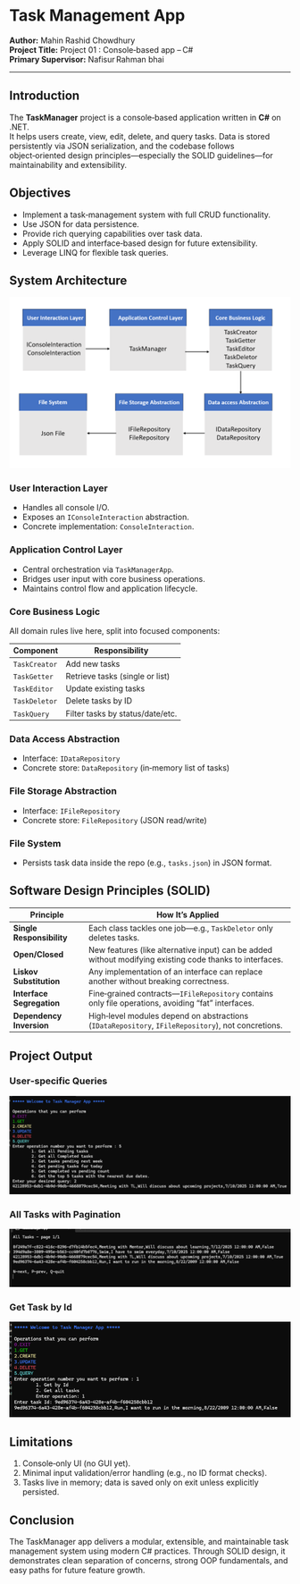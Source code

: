 # Task Management App

**Author:** Mahin Rashid Chowdhury  
**Project Title:** Project 01 : Console‑based app – C#  
**Primary Supervisor:** Nafisur Rahman bhai  

---

## Introduction

The **TaskManager** project is a console‑based application written in **C#** on .NET.  
It helps users create, view, edit, delete, and query tasks. Data is stored
persistently via JSON serialization, and the codebase follows object‑oriented
design principles—especially the SOLID guidelines—for maintainability and
extensibility.

## Objectives

- Implement a task‑management system with full CRUD functionality.  
- Use JSON for data persistence.  
- Provide rich querying capabilities over task data.  
- Apply SOLID and interface‑based design for future extensibility.  
- Leverage LINQ for flexible task queries.  

## System Architecture

![Component‑Level Block Diagram](TaskManager/images/architecture.png)

### User Interaction Layer
- Handles all console I/O.  
- Exposes an `IConsoleInteraction` abstraction.  
- Concrete implementation: `ConsoleInteraction`.

### Application Control Layer
- Central orchestration via `TaskManagerApp`.  
- Bridges user input with core business operations.  
- Maintains control flow and application lifecycle.

### Core Business Logic
All domain rules live here, split into focused components:

| Component | Responsibility |
|-----------|----------------|
| `TaskCreator` | Add new tasks |
| `TaskGetter`  | Retrieve tasks (single or list) |
| `TaskEditor`  | Update existing tasks |
| `TaskDeletor` | Delete tasks by ID |
| `TaskQuery`   | Filter tasks by status/date/etc. |

### Data Access Abstraction
- Interface: `IDataRepository`  
- Concrete store: `DataRepository` (in‑memory list of tasks)

### File Storage Abstraction
- Interface: `IFileRepository`  
- Concrete store: `FileRepository` (JSON read/write)

### File System
- Persists task data inside the repo (e.g., `tasks.json`) in JSON format.

## Software Design Principles (SOLID)

| Principle | How It’s Applied |
|-----------|------------------|
| **Single Responsibility** | Each class tackles one job—e.g., `TaskDeletor` only deletes tasks. |
| **Open/Closed** | New features (like alternative input) can be added without modifying existing code thanks to interfaces. |
| **Liskov Substitution** | Any implementation of an interface can replace another without breaking correctness. |
| **Interface Segregation** | Fine‑grained contracts—`IFileRepository` contains only file operations, avoiding “fat” interfaces. |
| **Dependency Inversion** | High‑level modules depend on abstractions (`IDataRepository`, `IFileRepository`), not concretions. |

## Project Output

### User‑specific Queries

![User‑specific queries](TaskManager/images/queryNew.png)

### All Tasks with Pagination

![All tasks](TaskManager/images/pagination.png)

### Get Task by Id 
![Task By Id](TaskManager/images/taskById.png)

## Limitations

1. Console‑only UI (no GUI yet).  
2. Minimal input validation/error handling (e.g., no ID format checks).  
3. Tasks live in memory; data is saved only on exit unless explicitly persisted.

## Conclusion

The TaskManager app delivers a modular, extensible, and maintainable task
management system using modern C# practices. Through SOLID design, it
demonstrates clean separation of concerns, strong OOP fundamentals, and easy
paths for future feature growth.
